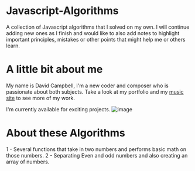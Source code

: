 # Javascript-Algorithms
A collection of Javascript algorithms that I solved on my own. I will continue adding new ones as I finish and would like to also add notes to highlight important principles, mistakes or other points that might help me or others learn.

# A little bit about me
  My name is David Campbell,  I'm a new coder and composer who is passionate about both subjects. Take a look at my portfolio and my [music site](www.davidhalcampbell.com) to see more of my work.

 I'm currently available for exciting projects. ![image](https://drive.google.com/uc?export=view&id=1cOa2jFa80NbKhmxonjvUUXQ4vtqqIkIn)

 #  About these Algorithms
 1 - Several functions that take in two numbers and performs basic math on those numbers.
 2 - Separating Even and odd numbers and also creating an array of numbers.

